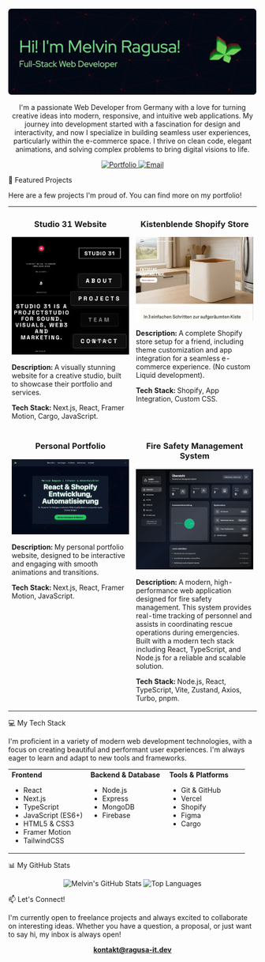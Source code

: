 <p align="center">
<img src="/images/github-header-image.webp" alt="Melvin Ragusa - Web Developer Banner"/>
</p>

<p align="center">
I'm a passionate Web Developer from Germany with a love for turning creative ideas into modern, responsive, and intuitive web applications. My journey into development started with a fascination for design and interactivity, and now I specialize in building seamless user experiences, particularly within the e-commerce space. I thrive on clean code, elegant animations, and solving complex problems to bring digital visions to life.
</p>

<p align="center">
<a href="https://ragusa-it.dev" target="_blank">
<img src="https://img.shields.io/badge/Portfolio-ragusa--it.dev-blue?style=for-the-badge&logo=icloud" alt="Portfolio"/>
</a>
<a href="mailto:kontakt@ragusa-it.dev">
<img src="https://img.shields.io/badge/Email-kontakt%40ragusa--it.dev-red?style=for-the-badge&logo=gmail" alt="Email"/>
</a>
</p>

🚀 Featured Projects

Here are a few projects I'm proud of. You can find more on my portfolio!

<table>
  <tr>
    <td width="50%" valign="top">
      <h3 align="center">Studio 31 Website</h3>
      <p align="center">
        <a href="https://studio31.xyz" target="_blank">
          <img src="/images/Studio31.webp" alt="Studio 31 Website"/>
        </a>
      </p>
      <p><strong>Description:</strong> A visually stunning website for a creative studio, built to showcase their portfolio and services.</p>
      <p><strong>Tech Stack:</strong> Next.js, React, Framer Motion, Cargo, JavaScript.</p>
    </td>
    <td width="50%" valign="top">
      <h3 align="center">Kistenblende Shopify Store</h3>
      <p align="center">
        <a href="https://kistenblende.de" target="_blank">
          <img src="/images/Kistenblende.webp" alt="Kistenblende Shopify Store"/>
        </a>
      </p>
      <p><strong>Description:</strong> A complete Shopify store setup for a friend, including theme customization and app integration for a seamless e-commerce experience. (No custom Liquid development).</p>
      <p><strong>Tech Stack:</strong> Shopify, App Integration, Custom CSS.</p>
    </td>
  </tr>
  <tr>
    <td width="50%" valign="top">
      <h3 align="center">Personal Portfolio</h3>
      <p align="center">
        <a href="https://ragusa-it.dev" target="_blank">
          <img src="/images/Portfolio.webp" alt="Personal Portfolio"/>
        </a>
      </p>
      <p><strong>Description:</strong> My personal portfolio website, designed to be interactive and engaging with smooth animations and transitions.</p>
      <p><strong>Tech Stack:</strong> Next.js, React, Framer Motion, JavaScript.</p>
    </td>
    <td width="50%" valign="top">
      <h3 align="center">Fire Safety Management System</h3>
      <p align="center">
        <a href="https://github.com/ragusa-it/brandschutz-system" target="_blank">
          <img src="/images/AURA.webp" alt="Anwesenheits- Und Rettungs- Assistent - AURA"/>
        </a>
      </p>
      <p><strong>Description:</strong> A modern, high-performance web application designed for fire safety management. This system provides real-time tracking of personnel and assists in coordinating rescue operations during emergencies. Built with a modern tech stack including React, TypeScript, and Node.js for a reliable and scalable solution.</p>
      <p><strong>Tech Stack:</strong> Node.js, React, TypeScript, Vite, Zustand, Axios, Turbo, pnpm.</p>
    </td>
  </tr>
</table>

💻 My Tech Stack

I'm proficient in a variety of modern web development technologies, with a focus on creating beautiful and performant user experiences. I'm always eager to learn and adapt to new tools and frameworks.

<table>
  <tr>
    <td valign="top" width="33%">
      <strong>Frontend</strong>
      <ul>
        <li>React</li>
        <li>Next.js</li>
        <li>TypeScript</li>
        <li>JavaScript (ES6+)</li>
        <li>HTML5 & CSS3</li>
        <li>Framer Motion</li>
        <li>TailwindCSS</li>
      </ul>
    </td>
    <td valign="top" width="33%">
      <strong>Backend & Database</strong>
      <ul>
        <li>Node.js</li>
        <li>Express</li>
        <li>MongoDB</li>
        <li>Firebase</li>
      </ul>
    </td>
    <td valign="top" width="33%">
      <strong>Tools & Platforms</strong>
      <ul>
        <li>Git & GitHub</li>
        <li>Vercel</li>
        <li>Shopify</li>
        <li>Figma</li>
        <li>Cargo</li>
      </ul>
    </td>
  </tr>
</table>

📊 My GitHub Stats

<p align="center">
<img src="https://github-readme-stats.vercel.app/api?username=ragusa-it&show_icons=true&theme=shadow_red&hide_border=true&include_all_commits=true&count_private=true" alt="Melvin's GitHub Stats" />
<img src="https://github-readme-stats.vercel.app/api/top-langs/?username=ragusa-it&layout=donut&theme=shadow_red&hide_border=true" alt="Top Languages" />
</p>

📫 Let's Connect!

I'm currently open to freelance projects and always excited to collaborate on interesting ideas. Whether you have a question, a proposal, or just want to say hi, my inbox is always open!

<p align="center">
<a href="mailto:kontakt@ragusa-it.dev"><strong>kontakt@ragusa-it.dev</strong></a>
</p>
